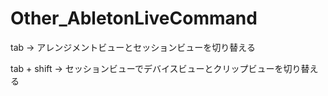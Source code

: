 # Other_AbletonLiveCommand

tab -> アレンジメントビューとセッションビューを切り替える

tab + shift -> セッションビューでデバイスビューとクリップビューを切り替える
